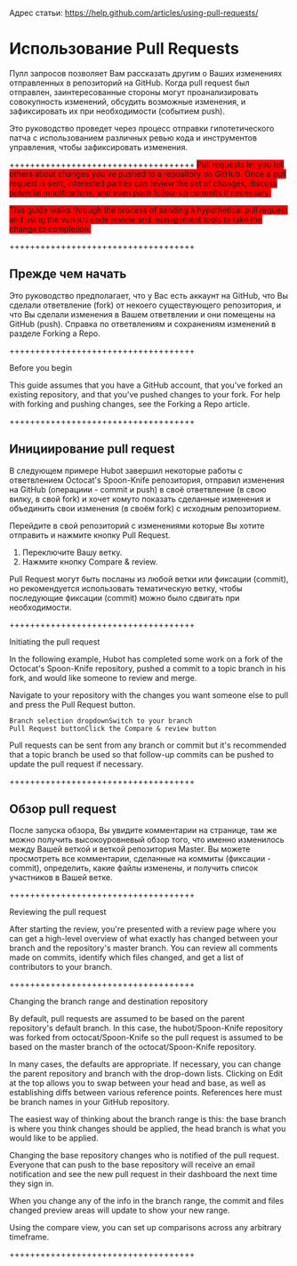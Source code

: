 Адрес статьи:
https://help.github.com/articles/using-pull-requests/

# Использование Pull Requests

Пулл запросов позволяет Вам рассказать другим о Ваших изменениях отправленных в репозиторий на GitHub.
Когда pull request был отправлен, заинтересованные стороны могут проанализировать совокупность изменений, обсудить возможные изменения, и зафиксировать их при необходимости (событием push).

Это руководство проведет через процесс отправки гипотетического патча с использованием различных ревью кода и инструментов управления, чтобы зафиксировать изменения.

++++++++++++++++++++++++++++++++++++
<font style=" background-color:red">
Pull requests let you tell others about changes you've pushed to a repository on GitHub. Once a pull request is sent, interested parties can review the set of changes, discuss potential modifications, and even push follow-up commits if necessary.

This guide walks through the process of sending a hypothetical pull request and using the various code review and management tools to take the change to completion.
</font>

++++++++++++++++++++++++++++++++++++

## Прежде чем начать

Это руководство предполагает, что у Вас есть аккаунт на GitHub, что Вы сделали ответвление (fork) от некоего существующего репозитория, и что Вы сделали изменения в Вашем ответвлении и они помещены на GitHub (push). Справка по ответвлениям и сохранениям изменений в разделе Forking a Repo.

++++++++++++++++++++++++++++++++++++

Before you begin

This guide assumes that you have a GitHub account, that you've forked an existing repository, and that you've pushed changes to your fork. For help with forking and pushing changes, see the Forking a Repo article.

++++++++++++++++++++++++++++++++++++

## Инициирование pull request

В следующем примере Hubot завершил некоторые работы с ответвлением Octocat's Spoon-Knife репозитория, отправил изменения на GitHub (операциии - commit и push) в своё ответвление (в свою вилку, в свой fork) и хочет комуто показать сделанные изменения и объединить свои изменения (в своём fork) с исходным репозиторием.

Перейдите в свой репозиторий с изменениями которые Вы хотите отправить и нажмите кнопку Pull Request.

1. Переключите Вашу ветку.
2. Нажмите кнопку Compare & review.

Pull Request могут быть посланы из любой ветки или фиксации (commit), но рекомендуется использовать тематическую ветку, чтобы последующие фиксации (commit) можно было сдвигать при необходимости.

++++++++++++++++++++++++++++++++++++

Initiating the pull request

In the following example, Hubot has completed some work on a fork of the Octocat's Spoon-Knife repository, pushed a commit to a topic branch in his fork, and would like someone to review and merge.

Navigate to your repository with the changes you want someone else to pull and press the Pull Request button.

    Branch selection dropdownSwitch to your branch
    Pull Request buttonClick the Compare & review button

Pull requests can be sent from any branch or commit but it's recommended that a topic branch be used so that follow-up commits can be pushed to update the pull request if necessary.

++++++++++++++++++++++++++++++++++++

## Обзор pull request

После запуска обзора, Вы увидите комментарии на странице, там же можно получить высокоуровневый обзор того, что именно изменилось между Вашей веткой и веткой репозитория Master.
Вы можете просмотреть все комментарии, сделанные на коммиты (фиксации - commit), определить, какие файлы изменены, и получить список участников в Вашей ветке.

++++++++++++++++++++++++++++++++++++

Reviewing the pull request

After starting the review, you're presented with a review page where you can get a high-level overview of what exactly has changed between your branch and the repository's master branch. You can review all comments made on commits, identify which files changed, and get a list of contributors to your branch.

++++++++++++++++++++++++++++++++++++

Changing the branch range and destination repository

By default, pull requests are assumed to be based on the parent repository's default branch. In this case, the hubot/Spoon-Knife repository was forked from octocat/Spoon-Knife so the pull request is assumed to be based on the master branch of the octocat/Spoon-Knife repository.

In many cases, the defaults are appropriate. If necessary, you can change the parent repository and branch with the drop-down lists. Clicking on Edit at the top allows you to swap between your head and base, as well as establishing diffs between various reference points. References here must be branch names in your GitHub repository.

The easiest way of thinking about the branch range is this: the base branch is where you think changes should be applied, the head branch is what you would like to be applied.

Changing the base repository changes who is notified of the pull request. Everyone that can push to the base repository will receive an email notification and see the new pull request in their dashboard the next time they sign in.

When you change any of the info in the branch range, the commit and files changed preview areas will update to show your new range.

Using the compare view, you can set up comparisons across any arbitrary timeframe.

++++++++++++++++++++++++++++++++++++